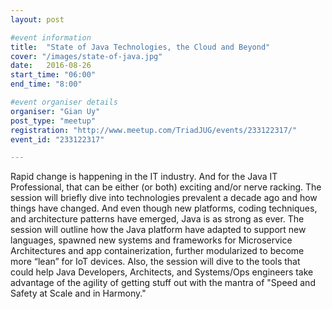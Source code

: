 ```yaml
---
layout: post

#event information
title:  "State of Java Technologies, the Cloud and Beyond"
cover: "/images/state-of-java.jpg"
date:   2016-08-26
start_time: "06:00"
end_time: "8:00"

#event organiser details
organiser: "Gian Uy"
post_type: "meetup"
registration: "http://www.meetup.com/TriadJUG/events/233122317/"
event_id: "233122317"

---
```


Rapid change is happening in the IT industry. And for the Java IT Professional, that can be either (or both) exciting and/or nerve racking. The session will briefly dive into technologies prevalent a decade ago and how things have changed. And even though new platforms, coding techniques, and architecture patterns have emerged, Java is as strong as ever. The session will outline how the Java platform have adapted to support new languages, spawned new systems and frameworks for Microservice Architectures and app containerization, further modularized to become more “lean” for IoT devices. Also, the session will dive to the tools that could help Java Developers, Architects, and Systems/Ops engineers take advantage of the agility of getting stuff out with the mantra of "Speed and Safety at Scale and in Harmony."
